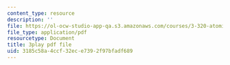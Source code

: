 ```yaml
---
content_type: resource
description: ''
file: https://ol-ocw-studio-app-qa.s3.amazonaws.com/courses/3-320-atomistic-computer-modeling-of-materials-sma-5107-spring-2005/3185c58a4ccf32ece7392f97bfadf689_gQ1YPzcHZqo.pdf
file_type: application/pdf
resourcetype: Document
title: 3play pdf file
uid: 3185c58a-4ccf-32ec-e739-2f97bfadf689
---
```

